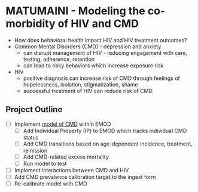 # MATUMAINI - Modeling the co-morbidity of HIV and CMD

* How does behavioral health impact HIV and HIV treatment outcomes?
* Common Mental Disorders (CMD) - depression and anxiety
    * can disrupt management of HIV - reducing engagement with care, testing, adherence, retention
    * can lead to risky behaviors which increase exposure risk
* HIV
    * positive diagnosis can increase risk of CMD through feelings of hopelessness, isolation, stigmatization, shame
    * successful treatment of HIV can reduce risk of CMD 

## Project Outline

* [ ] Implement [model of CMD](https://docs.google.com/presentation/d/1LaGunWwd2bJYsFmCAZPay9UfXygRY47RvCdVJKmSLjA/edit?usp=sharing) within EMOD
    * [ ] Add Individual Property (IP) to EMOD which tracks individual CMD status
    * [ ] Add CMD transitions based on age-dependent incidence, treatment, remission
    * [ ] Add CMD-related excess mortality
    * [ ] Run model to test
* [ ] Implement interactions between CMD and HIV
* [ ] Add CMD prevalence calibration target to the ingest form
* [ ] Re-calibrate model with CMD